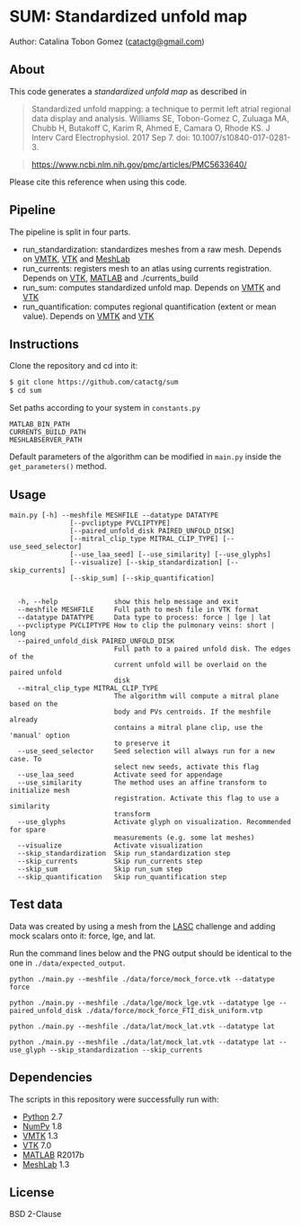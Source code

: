 # SUM: Standardized unfold map


Author: Catalina Tobon Gomez (catactg@gmail.com)

## About


This code generates a *standardized unfold map* as described in

> Standardized unfold mapping: a technique to permit left atrial regional data display and analysis.
> Williams SE, Tobon-Gomez C, Zuluaga MA, Chubb H, Butakoff C, Karim R, Ahmed E, Camara O, Rhode KS.
> J Interv Card Electrophysiol. 2017 Sep 7. doi: 10.1007/s10840-017-0281-3.

> https://www.ncbi.nlm.nih.gov/pmc/articles/PMC5633640/

Please cite this reference when using this code.

## Pipeline

The pipeline is split in four parts.

* run_standardization: standardizes meshes from a raw mesh. Depends on [VMTK], [VTK] and [MeshLab]
* run_currents: registers mesh to an atlas using currents registration. Depends on [VTK], [MATLAB] and ./currents_build
* run_sum: computes standardized unfold map. Depends on [VMTK] and [VTK]
* run_quantification: computes regional quantification (extent or mean value). Depends on [VMTK] and [VTK]


## Instructions

Clone the repository and cd into it:
```sh
$ git clone https://github.com/catactg/sum
$ cd sum
```

Set paths according to your system in `constants.py`
```
MATLAB_BIN_PATH
CURRENTS_BUILD_PATH
MESHLABSERVER_PATH
```
Default parameters of the algorithm can be modified in `main.py` inside the `get_parameters()` method.

## Usage

```
main.py [-h] --meshfile MESHFILE --datatype DATATYPE
               [--pvcliptype PVCLIPTYPE]
               [--paired_unfold_disk PAIRED_UNFOLD_DISK]
               [--mitral_clip_type MITRAL_CLIP_TYPE] [--use_seed_selector]
               [--use_laa_seed] [--use_similarity] [--use_glyphs]
               [--visualize] [--skip_standardization] [--skip_currents]
               [--skip_sum] [--skip_quantification]


  -h, --help              show this help message and exit
  --meshfile MESHFILE     Full path to mesh file in VTK format
  --datatype DATATYPE     Data type to process: force | lge | lat
  --pvcliptype PVCLIPTYPE How to clip the pulmonary veins: short | long
  --paired_unfold_disk PAIRED_UNFOLD_DISK
                          Full path to a paired unfold disk. The edges of the
                          current unfold will be overlaid on the paired unfold
                          disk
  --mitral_clip_type MITRAL_CLIP_TYPE
                          The algorithm will compute a mitral plane based on the
                          body and PVs centroids. If the meshfile already
                          contains a mitral plane clip, use the 'manual' option
                          to preserve it
  --use_seed_selector     Seed selection will always run for a new case. To
                          select new seeds, activate this flag
  --use_laa_seed          Activate seed for appendage
  --use_similarity        The method uses an affine transform to initialize mesh
                          registration. Activate this flag to use a similarity
                          transform
  --use_glyphs            Activate glyph on visualization. Recommended for spare
                          measurements (e.g. some lat meshes)
  --visualize             Activate visualization
  --skip_standardization  Skip run_standardization step
  --skip_currents         Skip run_currents step
  --skip_sum              Skip run_sum step
  --skip_quantification   Skip run_quantification step
```

## Test data
Data was created by using a mesh from the [LASC] challenge and adding mock scalars onto it: force, lge, and lat.

Run the command lines below and the PNG output should be identical to the one in `./data/expected_output`.

```
python ./main.py --meshfile ./data/force/mock_force.vtk --datatype force

python ./main.py --meshfile ./data/lge/mock_lge.vtk --datatype lge --paired_unfold_disk ./data/force/mock_force_FTI_disk_uniform.vtp

python ./main.py --meshfile ./data/lat/mock_lat.vtk --datatype lat

python ./main.py --meshfile ./data/lat/mock_lat.vtk --datatype lat --use_glyph --skip_standardization --skip_currents
```

## Dependencies

The scripts in this repository were successfully run with:
- [Python] 2.7
- [NumPy] 1.8
- [VMTK] 1.3
- [VTK] 7.0
- [MATLAB] R2017b
- [MeshLab] 1.3

[LASC]:http://github.com/catactg/lasc
[Python]:http://www.python.org
[NumPy]:http://www.numpy.org
[VMTK]:http://www.vmtk.org
[VTK]:http://www.vtk.org
[MATLAB]:http://www.mathworks.com
[MeshLab]:http://www.meshlab.net


## License

BSD 2-Clause